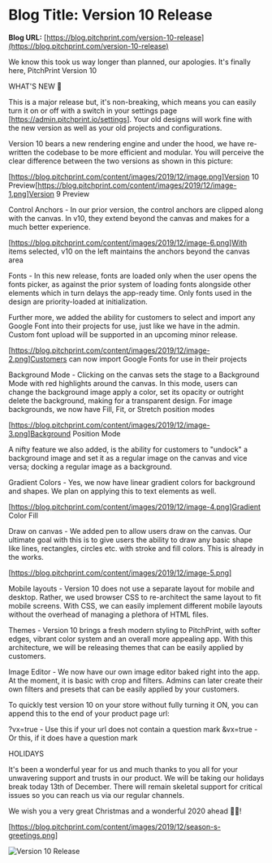 # **Blog Title**: Version 10 Release

**Blog URL:** [https://blog.pitchprint.com/version-10-release](https://blog.pitchprint.com/version-10-release)

We know this took us way longer than planned, our apologies. It's finally here, PitchPrint Version 10


WHAT'S NEW 🚀

This is a major release but, it's non-breaking, which means you can easily turn it on or off with a switch in your settings page
[https://admin.pitchprint.io/settings]. Your old designs will work fine with the new version as well as your old projects and
configurations.

Version 10 bears a new rendering engine and under the hood, we have re-written the codebase to be more efficient and modular. You will
perceive the clear difference between the two versions as shown in this picture:

[https://blog.pitchprint.com/content/images/2019/12/image.png]Version 10
Preview[https://blog.pitchprint.com/content/images/2019/12/image-1.png]Version 9 Preview

Control Anchors - In our prior version, the control anchors are clipped along with the canvas. In v10, they extend beyond the canvas and
makes for a much better experience.

[https://blog.pitchprint.com/content/images/2019/12/image-6.png]With items selected, v10 on the left maintains the anchors beyond the canvas
area

Fonts - In this new release, fonts are loaded only when the user opens the fonts picker, as against the prior system of loading fonts
alongside other elements which in turn delays the app-ready time. Only fonts used in the design are priority-loaded at initialization.

Further more, we added the ability for customers to select and import any Google Font into their projects for use, just like we have in the
admin. Custom font upload will be supported in an upcoming minor release.

[https://blog.pitchprint.com/content/images/2019/12/image-2.png]Customers can now import Google Fonts for use in their projects

Background Mode - Clicking on the canvas sets the stage to a Background Mode with red highlights around the canvas. In this mode, users can
change the background image apply a color, set its opacity or outright delete the background, making for a transparent design. For image
backgrounds, we now have Fill, Fit, or Stretch position modes

[https://blog.pitchprint.com/content/images/2019/12/image-3.png]Background Position Mode

A nifty feature we also added, is the ability for customers to "undock" a background image and set it as a regular image on the canvas and
vice versa; docking a regular image as a background.

Gradient Colors - Yes, we now have linear gradient colors for background and shapes. We plan on applying this to text elements as well.

[https://blog.pitchprint.com/content/images/2019/12/image-4.png]Gradient Color Fill

Draw on canvas - We added pen to allow users draw on the canvas. Our ultimate goal with this is to give users the ability to draw any basic
shape like lines, rectangles, circles etc. with stroke and fill colors. This is already in the works.

[https://blog.pitchprint.com/content/images/2019/12/image-5.png]

Mobile layouts - Version 10 does not use a separate layout for mobile and desktop. Rather, we used browser CSS to re-architect the same
layout to fit mobile screens. With CSS, we can easily implement different mobile layouts without the overhead of managing a plethora of HTML
files.

Themes - Version 10 brings a fresh modern styling to PitchPrint, with softer edges, vibrant color system and an overall more appealing app.
With this architecture, we will be releasing themes that can be easily applied by customers.

Image Editor - We now have our own image editor baked right into the app. At the moment, it is basic with crop and filters. Admins can later
create their own filters and presets that can be easily applied by your customers.

To quickly test version 10 on your store without fully turning it ON,
you can append this to the end of your product page url:

?vx=true - Use this if your url does not contain a question mark
&vx=true - Or this, if it does have a question mark



HOLIDAYS

It's been a wonderful year for us and much thanks to you all for your unwavering support and trusts in our product. We will be taking our
holidays break today 13th of December. There will remain skeletal support for critical issues so you can reach us via our regular channels.

We wish you a very great Christmas and a wonderful 2020 ahead 🎄🎅!

[https://blog.pitchprint.com/content/images/2019/12/season-s-greetings.png]

![Version 10 Release](https://blog.pitchprint.com/content/images/2019/12/V10-Header.png)&nbsp;&nbsp;&nbsp;&nbsp;

